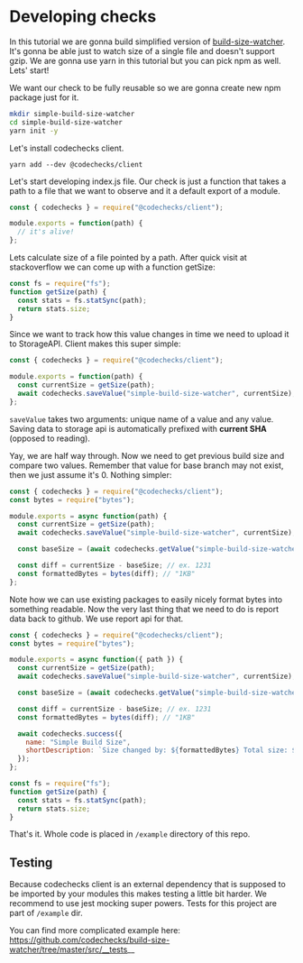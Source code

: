 # Developing checks

In this tutorial we are gonna build simplified version of
[build-size-watcher](https://github.com/codechecks/build-size-watcher). It's gonna be able just to
watch size of a single file and doesn't support gzip. We are gonna use yarn in this tutorial but you
can pick npm as well. Lets' start!

We want our check to be fully reusable so we are gonna create new npm package just for it.

```sh
mkdir simple-build-size-watcher
cd simple-build-size-watcher
yarn init -y
```

Let's install codechecks client.

```
yarn add --dev @codechecks/client
```

Let's start developing index.js file. Our check is just a function that takes a path to a file that
we want to observe and it a default export of a module.

```js
const { codechecks } = require("@codechecks/client");

module.exports = function(path) {
  // it's alive!
};
```

Lets calculate size of a file pointed by a path. After quick visit at stackoverflow we can come up
with a function getSize:

```js
const fs = require("fs");
function getSize(path) {
  const stats = fs.statSync(path);
  return stats.size;
}
```

Since we want to track how this value changes in time we need to upload it to StorageAPI. Client
makes this super simple:

```js
const { codechecks } = require("@codechecks/client");

module.exports = function(path) {
  const currentSize = getSize(path);
  await codechecks.saveValue("simple-build-size-watcher", currentSize);
};
```

`saveValue` takes two arguments: unique name of a value and any value. Saving data to storage api is
automatically prefixed with **current SHA** (opposed to reading).

Yay, we are half way through. Now we need to get previous build size and compare two values.
Remember that value for base branch may not exist, then we just assume it's 0. Nothing simpler:

```js
const { codechecks } = require("@codechecks/client");
const bytes = require("bytes");

module.exports = async function(path) {
  const currentSize = getSize(path);
  await codechecks.saveValue("simple-build-size-watcher", currentSize);

  const baseSize = (await codechecks.getValue("simple-build-size-watcher")) || 0;

  const diff = currentSize - baseSize; // ex. 1231
  const formattedBytes = bytes(diff); // "1KB"
};
```

Note how we can use existing packages to easily nicely format bytes into something readable. Now the
very last thing that we need to do is report data back to github. We use report api for that.

```js
const { codechecks } = require("@codechecks/client");
const bytes = require("bytes");

module.exports = async function({ path }) {
  const currentSize = getSize(path);
  await codechecks.saveValue("simple-build-size-watcher", currentSize);

  const baseSize = (await codechecks.getValue("simple-build-size-watcher")) || 0;

  const diff = currentSize - baseSize; // ex. 1231
  const formattedBytes = bytes(diff); // "1KB"

  await codechecks.success({
    name: "Simple Build Size",
    shortDescription: `Size changed by: ${formattedBytes} Total size: ${bytes(currentSize)}`,
  });
};

const fs = require("fs");
function getSize(path) {
  const stats = fs.statSync(path);
  return stats.size;
}
```

That's it. Whole code is placed in `/example` directory of this repo.

## Testing

Because codechecks client is an external dependency that is supposed to be imported by your modules
this makes testing a little bit harder. We recommend to use jest mocking super powers. Tests for
this project are part of `/example` dir.

You can find more complicated example here:
https://github.com/codechecks/build-size-watcher/tree/master/src/__tests__
